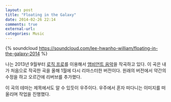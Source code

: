 ```yaml
---
layout: post
title: "Floating in the Galaxy"
date: 2014-02-26 22:14
comments: true
external-url:
categories: Music
---
```

{% soundcloud https://soundcloud.com/lee-hwanho-william/floating-in-the-galaxy-2014 %}

나는 2013년 9월부터 [로직 프로](https://www.apple.com/logic-pro/)를 이용해서 [앰비언트 음악](http://en.wikipedia.org/wiki/Ambient_music)을 작곡하고 있다. 이 곡은 내가 처음으로 작곡한 곡을 올해 1월에 다시 리마스터한 버전이다.
원래의 버전에서 약간의 수정을 하고 오르간에 리버브를 추가했다.

이 곡의 테마는 제목에서도 알 수 있듯이 우주이다. 우주에서 혼자 떠다니는 이미지를 떠올리며 작업을 진행했다.
